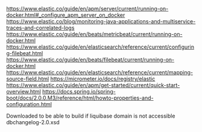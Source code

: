 https://www.elastic.co/guide/en/apm/server/current/running-on-docker.html#_configure_apm_server_on_docker
https://www.elastic.co/blog/monitoring-java-applications-and-multiservice-traces-and-correlated-logs
https://www.elastic.co/guide/en/beats/metricbeat/current/running-on-docker.html
https://www.elastic.co/guide/en/elasticsearch/reference/current/configuring-filebeat.html
https://www.elastic.co/guide/en/beats/filebeat/current/running-on-docker.html
https://www.elastic.co/guide/en/elasticsearch/reference/current/mapping-source-field.html
https://micrometer.io/docs/registry/elastic
https://www.elastic.co/guide/en/apm/get-started/current/quick-start-overview.html
https://docs.spring.io/spring-boot/docs/2.0.0.M3/reference/html/howto-properties-and-configuration.html

Downloaded to be able to build if liquibase domain is not accessible
dbchangelog-2.0.xsd

